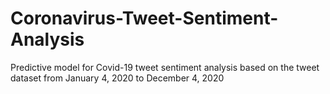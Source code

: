 # Coronavirus-Tweet-Sentiment-Analysis
Predictive model for Covid-19 tweet sentiment analysis based on the tweet dataset from January 4, 2020 to December 4, 2020
